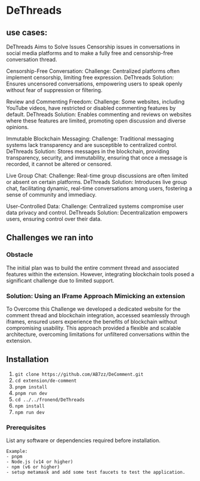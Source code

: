 # DeThreads

## use cases:
DeThreads Aims to Solve Issues Censorship issues in conversations in social media platforms and to make a fully free and censorship-free conversation thread.

Censorship-Free Conversation:
Challenge: Centralized platforms often implement censorship, limiting free expression.
DeThreads Solution: Ensures uncensored conversations, empowering users to speak openly without fear of suppression or filtering.

Review and Commenting Freedom:
Challenge: Some websites, including YouTube videos, have restricted or disabled commenting features by default.
DeThreads Solution: Enables commenting and reviews on websites where these features are limited, promoting open discussion and diverse opinions.

Immutable Blockchain Messaging:
Challenge: Traditional messaging systems lack transparency and are susceptible to centralized control.
DeThreads Solution: Stores messages in the blockchain, providing transparency, security, and immutability, ensuring that once a message is recorded, it cannot be altered or censored.

Live Group Chat:
Challenge: Real-time group discussions are often limited or absent on certain platforms.
DeThreads Solution: Introduces live group chat, facilitating dynamic, real-time conversations among users, fostering a sense of community and immediacy.

User-Controlled Data:
Challenge: Centralized systems compromise user data privacy and control.
DeThreads Solution: Decentralization empowers users, ensuring control over their data.

## Challenges we ran into

### Obstacle
The initial plan was to build the entire comment thread and associated features within the extension. However, integrating blockchain tools posed a significant challenge due to limited support.

### Solution: Using an IFrame Approach Mimicking an extension
To Overcome this Challenge we developed a dedicated website for the comment thread and blockchain integration, accessed seamlessly through iframes, ensured users experience the benefits of blockchain without compromising usability. This approach provided a flexible and scalable architecture, overcoming limitations for unfiltered conversations within the extension.

## Installation

1. `git clone https://github.com/AB7zz/DeComment.git`
2. `cd extension/de-comment`
3. `pnpm install`
4. `pnpm run dev`
5. `cd ../../fronend/DeThreads`
6. `npm install`
7. `npm run dev`

### Prerequisites

List any software or dependencies required before installation.

```
Example:
- pnpm 
- Node.js (v14 or higher)
- npm (v6 or higher)
- setup metamask and add some test faucets to test the application.
```



